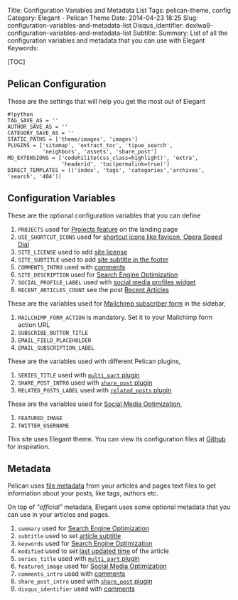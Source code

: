 Title: Configuration Variables and Metadata List
Tags: pelican-theme, config
Category: Elegant - Pelican Theme
Date: 2014-04-23 18:25
Slug: configuration-variables-and-metadata-list
Disqus_identifier: dexlwa8-configuration-variables-and-metadata-list
Subtitle:
Summary: List of all the configuration variables and metadata that you can use with Elegant
Keywords:

[TOC]

## Pelican Configuration

These are the settings that will help you get the most out of Elegant

    #!python
    TAG_SAVE_AS = ''
    AUTHOR_SAVE_AS = ''
    CATEGORY_SAVE_AS = ''
    STATIC_PATHS = ['theme/images', 'images']
    PLUGINS = ['sitemap', 'extract_toc', 'tipue_search',
               'neighbors', 'assets', 'share_post']
    MD_EXTENSIONS = ['codehilite(css_class=highlight)', 'extra',
                     'headerid', 'toc(permalink=true)']
    DIRECT_TEMPLATES = (('index', 'tags', 'categories','archives', 'search', '404'))

## Configuration Variables

These are the optional configuration variables that you can define

1. `PROJECTS` used for [Projects
   feature](elegant-best-pelican-theme-features#projects)
   on the landing page
1. `USE_SHORTCUT_ICONS` used for [shortcut icons like favicon, Opera Speed
   Dial](how-to-set-shortcut-icons)
1. `SITE_LICENSE` used to add [site
   license](few-more-features-of-elegant#add-license-to-your-site)
1. `SITE_SUBTITLE` used to add [site subtitle in the
   footer](few-more-features-of-elegant#site-subtitle)
1. `COMMENTS_INTRO` used with
   [comments](how-to-use-disqus-comments-elegantly#invite-visitors-to-comment)
1. `SITE_DESCRIPTION` used for [Search Engine
   Optimization](search-engine-and-social-media-optimization#search-engine-optimization-seo)
1. `SOCIAL_PROFILE_LABEL` used with [social media profiles
   widget](how-to-display-your-social-media-profiles)
1. `RECENT_ARTICLES_COUNT` see the post [Recent
   Articles](elegant-best-pelican-theme-features#recent-articles)

These are the variables used for [Mailchimp subscriber
form](elegant-best-pelican-theme-features#mailchimp) in the sidebar,

1. `MAILCHIMP_FORM_ACTION` is mandatory. Set it to your Mailchimp form action
   URL
1. `SUBSCRIBE_BUTTON_TITLE`
1. `EMAIL_FIELD_PLACEHOLDER`
1. `EMAIL_SUBSCRIPTION_LABEL`

These are the variables used with different Pelican plugins,

1. `SERIES_TITLE` used with [`multi_part` plugin](how-to-use-multi-part-plugin)
1. `SHARE_POST_INTRO` used with [`share_post`
   plugin](how-to-use-social-sharing-plugin)
1. `RELATED_POSTS_LABEL` used with [`related_posts`
   plugin](https://github.com/getpelican/pelican-plugins/tree/master/related_posts)

These are the variables used for [Social Media
Optimization](search-engine-and-social-media-optimization#social-media-optimization-smo),

1. `FEATURED_IMAGE`
1. `TWITTER_USERNAME`

This site uses Elegant theme. You
can view its configuration files at
[Github](https://github.com/Pelican-Elegant/documentation) for inspiration.

## Metadata

Pelican uses [file
metadata](http://docs.getpelican.com/en/latest/getting_started.html#file-metadata)
from your articles and pages text files to get information about your posts,
like tags, authors etc.

On top of _"official"_ metadata, Elegant uses some optional metadata that you
can use in your articles and pages.

1. `summary` used for [Search Engine
   Optimization](search-engine-and-social-media-optimization#search-engine-optimization-seo)
1. `subtitle` used to set [article
   subtitle](elegant-best-pelican-theme-features#article-subtitle)
1. `keywords` used for [Search Engine
   Optimization](search-engine-and-social-media-optimization#search-engine-optimization-seo)
1. `modified` used to set [last updated time](how-does-modified-metadata-works)
   of the article
1. `series_title` used with [`multi_part` plugin](how-to-use-multi-part-plugin)
1. `featured_image` used for [Social Media
   Optimization](search-engine-and-social-media-optimization#social-media-optimization-smo)
1. `comments_intro` used with
   [comments](how-to-use-disqus-comments-elegantly#invite-visitors-to-comment)
1. `share_post_intro` used with [`share_post`
   plugin](how-to-use-social-sharing-plugin)
1. `disqus_identifier` used with
   [comments](how-to-use-disqus-comments-elegantly#disqus-thread-id)
